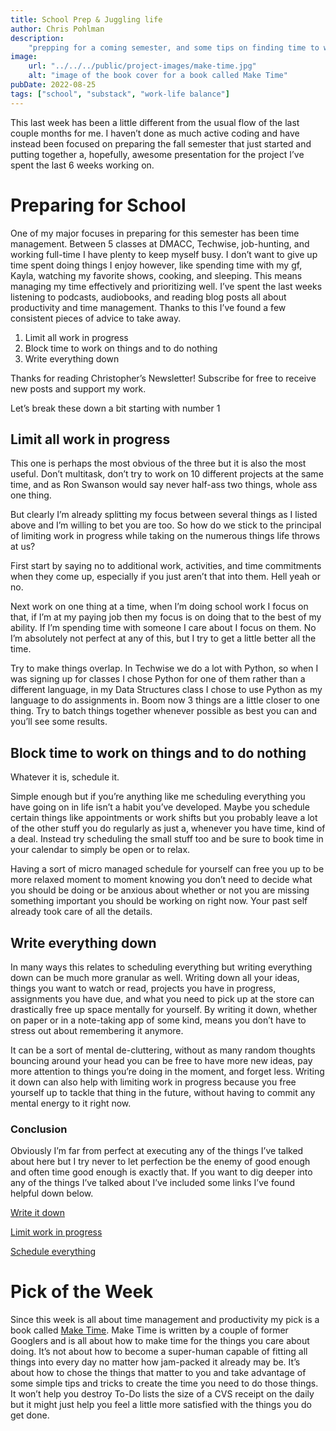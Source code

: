 ```yaml
---
title: School Prep & Juggling life
author: Chris Pohlman
description:
    "prepping for a coming semester, and some tips on finding time to work"
image:
    url: "../../../public/project-images/make-time.jpg"
    alt: "image of the book cover for a book called Make Time"
pubDate: 2022-08-25
tags: ["school", "substack", "work-life balance"]
---
```


This last week has been a little different from the usual flow of the last
couple months for me. I haven’t done as much active coding and have instead been
focused on preparing the fall semester that just started and putting together a,
hopefully, awesome presentation for the project I’ve spent the last 6 weeks
working on.

# Preparing for School

One of my major focuses in preparing for this semester has been time management.
Between 5 classes at DMACC, Techwise, job-hunting, and working full-time I have
plenty to keep myself busy. I don’t want to give up time spent doing things I
enjoy however, like spending time with my gf, Kayla, watching my favorite shows,
cooking, and sleeping. This means managing my time effectively and prioritizing
well. I’ve spent the last weeks listening to podcasts, audiobooks, and reading
blog posts all about productivity and time management. Thanks to this I’ve found
a few consistent pieces of advice to take away.

1.  Limit all work in progress
2.  Block time to work on things and to do nothing
3.  Write everything down

Thanks for reading Christopher’s Newsletter! Subscribe for free to receive new
posts and support my work.

Let’s break these down a bit starting with number 1

## Limit all work in progress

This one is perhaps the most obvious of the three but it is also the most
useful. Don’t multitask, don’t try to work on 10 different projects at the same
time, and as Ron Swanson would say never half-ass two things, whole ass one
thing.

But clearly I’m already splitting my focus between several things as I listed
above and I’m willing to bet you are too. So how do we stick to the principal of
limiting work in progress while taking on the numerous things life throws at us?

First start by saying no to additional work, activities, and time commitments
when they come up, especially if you just aren’t that into them. Hell yeah or
no.

Next work on one thing at a time, when I’m doing school work I focus on that, if
I’m at my paying job then my focus is on doing that to the best of my ability.
If I’m spending time with someone I care about I focus on them. No I’m
absolutely not perfect at any of this, but I try to get a little better all the
time.

Try to make things overlap. In Techwise we do a lot with Python, so when I was
signing up for classes I chose Python for one of them rather than a different
language, in my Data Structures class I chose to use Python as my language to do
assignments in. Boom now 3 things are a little closer to one thing. Try to batch
things together whenever possible as best you can and you’ll see some results.

## Block time to work on things and to do nothing

Whatever it is, schedule it.

Simple enough but if you’re anything like me scheduling everything you have
going on in life isn’t a habit you’ve developed. Maybe you schedule certain
things like appointments or work shifts but you probably leave a lot of the
other stuff you do regularly as just a, whenever you have time, kind of a deal.
Instead try scheduling the small stuff too and be sure to book time in your
calendar to simply be open or to relax.

Having a sort of micro managed schedule for yourself can free you up to be more
relaxed moment to moment knowing you don’t need to decide what you should be
doing or be anxious about whether or not you are missing something important you
should be working on right now. Your past self already took care of all the
details.

## Write everything down

In many ways this relates to scheduling everything but writing everything down
can be much more granular as well. Writing down all your ideas, things you want
to watch or read, projects you have in progress, assignments you have due, and
what you need to pick up at the store can drastically free up space mentally for
yourself. By writing it down, whether on paper or in a note-taking app of some
kind, means you don’t have to stress out about remembering it anymore.

It can be a sort of mental de-cluttering, without as many random thoughts
bouncing around your head you can be free to have more new ideas, pay more
attention to things you’re doing in the moment, and forget less. Writing it down
can also help with limiting work in progress because you free yourself up to
tackle that thing in the future, without having to commit any mental energy to
it right now.

### Conclusion

Obviously I’m far from perfect at executing any of the things I’ve talked about
here but I try never to let perfection be the enemy of good enough and often
time good enough is exactly that. If you want to dig deeper into any of the
things I’ve talked about I’ve included some links I’ve found helpful down below.

[Write it down](https://www.youtube.com/watch?v=K-ssUVyfn5g)

[Limit work in progress](https://www.youtube.com/watch?v=GVJgzVqXvf4)

[Schedule everything](https://www.youtube.com/watch?v=ODXV-fb_c-I)

# Pick of the Week

Since this week is all about time management and productivity my pick is a book
called [Make Time](https://maketime.blog/). Make Time is written by a couple of
former Googlers and is all about how to make time for the things you care about
doing. It’s not about how to become a super-human capable of fitting all things
into every day no matter how jam-packed it already may be. It’s about how to
chose the things that matter to you and take advantage of some simple tips and
tricks to create the time you need to do those things. It won’t help you destroy
To-Do lists the size of a CVS receipt on the daily but it might just help you
feel a little more satisfied with the things you do get done.
